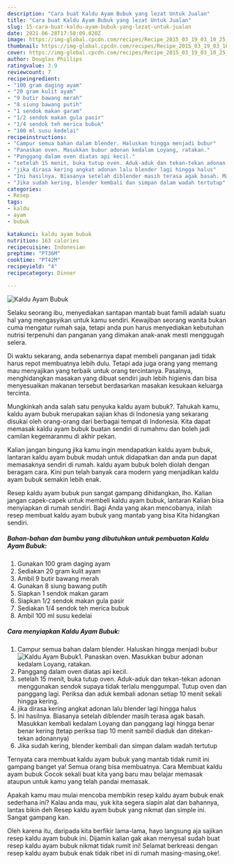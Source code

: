 ```yaml
---
description: "Cara buat Kaldu Ayam Bubuk yang lezat Untuk Jualan"
title: "Cara buat Kaldu Ayam Bubuk yang lezat Untuk Jualan"
slug: 15-cara-buat-kaldu-ayam-bubuk-yang-lezat-untuk-jualan
date: 2021-06-28T17:58:09.020Z
image: https://img-global.cpcdn.com/recipes/Recipe_2015_03_19_03_10_25_382_234028dbd1f63eebe8dd/680x482cq70/kaldu-ayam-bubuk-foto-resep-utama.jpg
thumbnail: https://img-global.cpcdn.com/recipes/Recipe_2015_03_19_03_10_25_382_234028dbd1f63eebe8dd/680x482cq70/kaldu-ayam-bubuk-foto-resep-utama.jpg
cover: https://img-global.cpcdn.com/recipes/Recipe_2015_03_19_03_10_25_382_234028dbd1f63eebe8dd/680x482cq70/kaldu-ayam-bubuk-foto-resep-utama.jpg
author: Douglas Phillips
ratingvalue: 3.9
reviewcount: 7
recipeingredient:
- "100 gram daging ayam"
- "20 gram kulit ayam"
- "9 butir bawang merah"
- "8 siung bawang putih"
- "1 sendok makan garam"
- "1/2 sendok makan gula pasir"
- "1/4 sendok teh merica bubuk"
- "100 ml susu kedelai"
recipeinstructions:
- "Campur semua bahan dalam blender. Haluskan hingga menjadi bubur"
- "Panaskan oven. Masukkan bubur adonan kedalam Loyang, ratakan."
- "Panggang dalam oven diatas api kecil."
- "setelah 15 menit, buka tutup oven. Aduk-aduk dan tekan-tekan adonan menggunakan sendok supaya tidak terlalu menggumpal. Tutup oven dan panggang lagi. Periksa dan aduk kembali adonan setiap 10 menit sekali hingga kering."
- "jika dirasa kering angkat adonan lalu blender lagi hingga halus"
- "Ini hasilnya. Biasanya setelah diblender masih terasa agak basah. Masukkan kembali kedalam Loyang dan panggang lagi hingga benar benar kering (tetap periksa tiap 10 menit sambil diaduk dan ditekan-tekan adonannya)"
- "Jika sudah kering, blender kembali dan simpan dalam wadah tertutup"
categories:
- Resep
tags:
- kaldu
- ayam
- bubuk

katakunci: kaldu ayam bubuk 
nutrition: 163 calories
recipecuisine: Indonesian
preptime: "PT36M"
cooktime: "PT42M"
recipeyield: "4"
recipecategory: Dinner

---
```



![Kaldu Ayam Bubuk](https://img-global.cpcdn.com/recipes/Recipe_2015_03_19_03_10_25_382_234028dbd1f63eebe8dd/680x482cq70/kaldu-ayam-bubuk-foto-resep-utama.jpg)

Selaku seorang ibu, menyediakan santapan mantab buat famili adalah suatu hal yang mengasyikan untuk kamu sendiri. Kewajiban seorang  wanita bukan cuma mengatur rumah saja, tetapi anda pun harus menyediakan kebutuhan nutrisi terpenuhi dan panganan yang dimakan anak-anak mesti menggugah selera.

Di waktu  sekarang, anda sebenarnya dapat membeli panganan jadi tidak harus repot membuatnya lebih dulu. Tetapi ada juga orang yang memang mau menyajikan yang terbaik untuk orang tercintanya. Pasalnya, menghidangkan masakan yang dibuat sendiri jauh lebih higienis dan bisa menyesuaikan makanan tersebut berdasarkan masakan kesukaan keluarga tercinta. 



Mungkinkah anda salah satu penyuka kaldu ayam bubuk?. Tahukah kamu, kaldu ayam bubuk merupakan sajian khas di Indonesia yang sekarang disukai oleh orang-orang dari berbagai tempat di Indonesia. Kita dapat memasak kaldu ayam bubuk buatan sendiri di rumahmu dan boleh jadi camilan kegemaranmu di akhir pekan.

Kalian jangan bingung jika kamu ingin mendapatkan kaldu ayam bubuk, lantaran kaldu ayam bubuk mudah untuk didapatkan dan anda pun dapat memasaknya sendiri di rumah. kaldu ayam bubuk boleh diolah dengan beragam cara. Kini pun telah banyak cara modern yang menjadikan kaldu ayam bubuk semakin lebih enak.

Resep kaldu ayam bubuk pun sangat gampang dihidangkan, lho. Kalian jangan capek-capek untuk membeli kaldu ayam bubuk, lantaran Kalian bisa menyiapkan di rumah sendiri. Bagi Anda yang akan mencobanya, inilah resep membuat kaldu ayam bubuk yang mantab yang bisa Kita hidangkan sendiri.

<!--inarticleads1-->

##### Bahan-bahan dan bumbu yang dibutuhkan untuk pembuatan Kaldu Ayam Bubuk:

1. Gunakan 100 gram daging ayam
1. Sediakan 20 gram kulit ayam
1. Ambil 9 butir bawang merah
1. Gunakan 8 siung bawang putih
1. Siapkan 1 sendok makan garam
1. Siapkan 1/2 sendok makan gula pasir
1. Sediakan 1/4 sendok teh merica bubuk
1. Ambil 100 ml susu kedelai




<!--inarticleads2-->

##### Cara menyiapkan Kaldu Ayam Bubuk:

1. Campur semua bahan dalam blender. Haluskan hingga menjadi bubur
<img src="https://img-global.cpcdn.com/steps/Step_2015_03_18_10_12_55_114_08c4d6e42361ecdd5cfe/160x128cq70/kaldu-ayam-bubuk-langkah-memasak-1-foto.jpg" alt="Kaldu Ayam Bubuk">1. Panaskan oven. Masukkan bubur adonan kedalam Loyang, ratakan.
1. Panggang dalam oven diatas api kecil.
1. setelah 15 menit, buka tutup oven. Aduk-aduk dan tekan-tekan adonan menggunakan sendok supaya tidak terlalu menggumpal. Tutup oven dan panggang lagi. Periksa dan aduk kembali adonan setiap 10 menit sekali hingga kering.
1. jika dirasa kering angkat adonan lalu blender lagi hingga halus
1. Ini hasilnya. Biasanya setelah diblender masih terasa agak basah. Masukkan kembali kedalam Loyang dan panggang lagi hingga benar benar kering (tetap periksa tiap 10 menit sambil diaduk dan ditekan-tekan adonannya)
1. Jika sudah kering, blender kembali dan simpan dalam wadah tertutup




Ternyata cara membuat kaldu ayam bubuk yang mantab tidak rumit ini gampang banget ya! Semua orang bisa membuatnya. Cara Membuat kaldu ayam bubuk Cocok sekali buat kita yang baru mau belajar memasak ataupun untuk kamu yang telah pandai memasak.

Apakah kamu mau mulai mencoba membikin resep kaldu ayam bubuk enak sederhana ini? Kalau anda mau, yuk kita segera siapin alat dan bahannya, lantas bikin deh Resep kaldu ayam bubuk yang nikmat dan simple ini. Sangat gampang kan. 

Oleh karena itu, daripada kita berfikir lama-lama, hayo langsung aja sajikan resep kaldu ayam bubuk ini. Dijamin kalian gak akan menyesal sudah buat resep kaldu ayam bubuk nikmat tidak rumit ini! Selamat berkreasi dengan resep kaldu ayam bubuk enak tidak ribet ini di rumah masing-masing,oke!.

